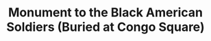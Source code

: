 ---
pid: MP200
title: Monument to the Black American Soldiers (Buried at Congo Square)
location_transcription: Washington Square (Congo Square)
zipcode: '19148'
outside_phl: 
neighborhood: Whitman,Pennsport,South Philadelphia
age: '24'
age_range: 20-29
instagram: 
image_file_name: MP_200.jpg
proposal_transcription: |-
  Monument to the courageous black soldiers
  A plaque & tour of the rich cultural history of Washington Square as it was shaped and influenced by the African American community in Philadelphia.
topic: African Americans,Armed Forces,History,Philadelphia
topic_summary: 0, 0, 0, 0
type: Interactive,Plaque
keywords_other: black soldiers, tour
credit: 
image_labels: 
twitter: 
facebook: 
permalink: "/monuments/mp200/"
layout: item-page
---